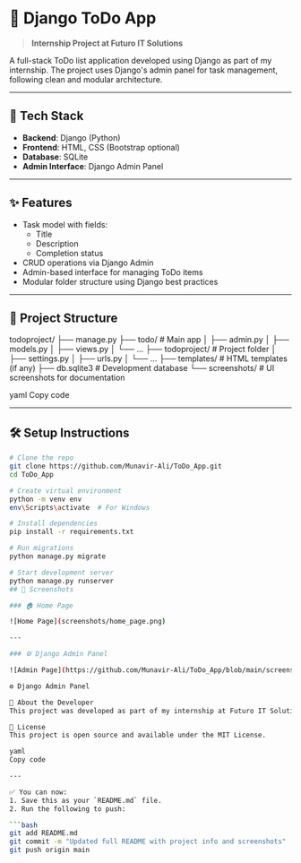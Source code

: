 # 📝 Django ToDo App

> **Internship Project at Futuro IT Solutions**

A full-stack ToDo list application developed using Django as part of my internship. The project uses Django's admin panel for task management, following clean and modular architecture.

---

## 🔧 Tech Stack

- **Backend**: Django (Python)
- **Frontend**: HTML, CSS (Bootstrap optional)
- **Database**: SQLite
- **Admin Interface**: Django Admin Panel

---

## ✨ Features

- Task model with fields:
  - Title
  - Description
  - Completion status
- CRUD operations via Django Admin
- Admin-based interface for managing ToDo items
- Modular folder structure using Django best practices

---

## 📁 Project Structure

todoproject/
├── manage.py
├── todo/ # Main app
│ ├── admin.py
│ ├── models.py
│ ├── views.py
│ └── ...
├── todoproject/ # Project folder
│ ├── settings.py
│ ├── urls.py
│ └── ...
├── templates/ # HTML templates (if any)
├── db.sqlite3 # Development database
└── screenshots/ # UI screenshots for documentation

yaml
Copy code

---

## 🛠️ Setup Instructions

```bash
# Clone the repo
git clone https://github.com/Munavir-Ali/ToDo_App.git
cd ToDo_App

# Create virtual environment
python -m venv env
env\Scripts\activate  # For Windows

# Install dependencies
pip install -r requirements.txt

# Run migrations
python manage.py migrate

# Start development server
python manage.py runserver
## 📸 Screenshots

### 🏠 Home Page

![Home Page](screenshots/home_page.png)

---

### ⚙️ Django Admin Panel

![Admin Page](https://github.com/Munavir-Ali/ToDo_App/blob/main/screenshots/django_admin_page.png)

⚙️ Django Admin Panel

🧠 About the Developer
This project was developed as part of my internship at Futuro IT Solutions during my B.Tech in Computer Science. It showcases backend development using Django and effective use of Django’s built-in admin interface.

📄 License
This project is open source and available under the MIT License.

yaml
Copy code

---

✅ You can now:
1. Save this as your `README.md` file.
2. Run the following to push:

```bash
git add README.md
git commit -m "Updated full README with project info and screenshots"
git push origin main
